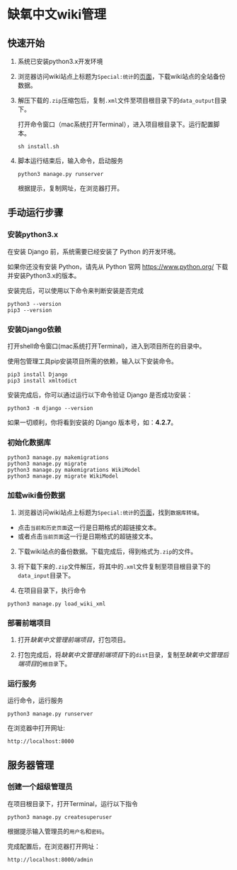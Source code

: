 # 缺氧中文wiki管理

## 快速开始

1. 系统已安装python3.x开发环境

2. 浏览器访问wiki站点上标题为`Special:统计`的[页面](https://oxygennotincluded.fandom.com/zh/wiki/Special:%E7%BB%9F%E8%AE%A1)，下载wiki站点的全站备份数据。

3. 解压下载的`.zip`压缩包后，复制`.xml`文件至项目根目录下的`data_output`目录下。

   打开命令窗口（mac系统打开Terminal），进入项目根目录下。运行配置脚本。

   ```shell
   sh install.sh
   ```

4. 脚本运行结束后，输入命令，启动服务

   ```shell
   python3 manage.py runserver
   ```
   
   根据提示，复制网址，在浏览器打开。
   
   

## 手动运行步骤

### 安装python3.x

在安装 Django 前，系统需要已经安装了 Python 的开发环境。

如果你还没有安装 Python，请先从 Python 官网 https://www.python.org/ 下载并安装Python3.x的版本。

安装完后，可以使用以下命令来判断安装是否完成

```shell
python3 --version
pip3 --version
```



### 安装Django依赖

打开shell命令窗口(mac系统打开Terminal)，进入到项目所在的目录中。

使用包管理工具pip安装项目所需的依赖，输入以下安装命令。

```shell
pip3 install Django
pip3 install xmltodict
```

安装完成后，你可以通过运行以下命令验证 Django 是否成功安装：

```
python3 -m django --version
```

如果一切顺利，你将看到安装的 Django 版本号，如：**4.2.7**。

### 初始化数据库

```shell
python3 manage.py makemigrations
python3 manage.py migrate
python3 manage.py makemigrations WikiModel
python3 manage.py migrate WikiModel
```



### 加载wiki备份数据

1. 浏览器访问wiki站点上标题为`Special:统计`的[页面](https://oxygennotincluded.fandom.com/zh/wiki/Special:%E7%BB%9F%E8%AE%A1)，找到`数据库转储`。

- 点击`当前和历史页面`这一行是日期格式的超链接文本。
- 或者点击`当前页面`这一行是日期格式的超链接文本。

2. 下载wiki站点的备份数据。下载完成后，得到格式为`.zip`的文件。

3. 将下载下来的`.zip`文件解压，将其中的`.xml`文件复制至项目根目录下的`data_input`目录下。

4. 在项目目录下，执行命令

```shell
python3 manage.py load_wiki_xml
```



### 部署前端项目

1. 打开*缺氧中文管理前端项目*，打包项目。

2. 打包完成后，将*缺氧中文管理前端项目*下的`dist`目录，复制至*缺氧中文管理后端项目*的`根目录`下。



### 运行服务

运行命令，运行服务

```shell
python3 manage.py runserver
```

在浏览器中打开网址:

```
http://localhost:8000
```



## 服务器管理

### 创建一个超级管理员

在项目根目录下，打开Terminal，运行以下指令

```shell
python3 manage.py createsuperuser
```

根据提示输入管理员的`用户名`和`密码`。

完成配置后，在浏览器打开网址：

```
http://localhost:8000/admin
```

